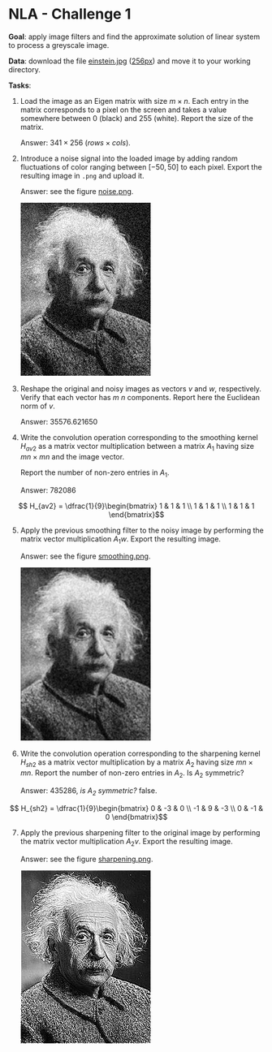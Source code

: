 # NLA - Challenge 1

**Goal**: apply image filters and find the approximate solution of linear system to process a greyscale image.

**Data**: download the file [einstein.jpg](https://commons.wikimedia.org/wiki/File:Albert_Einstein_Head.jpg)
([256px][1])
and move it to your working directory.

**Tasks**:
1. Load the image as an Eigen matrix with size $m \times n$. 
   Each entry in the matrix corresponds to a pixel on the screen and takes a value somewhere 
   between 0 (black) and 255 (white). Report the size of the matrix.
   
   Answer: $341 \times 256$ ($rows \times cols$).

2. Introduce a noise signal into the loaded image by adding random fluctuations of color ranging 
   between $[-50, 50]$ to each pixel. Export the resulting image in `.png` and upload it.

   Answer: see the figure [noise.png](resources/noise.png).

   <img src="resources/noise.png">

3. Reshape the original and noisy images as vectors $v$ and $w$, respectively. 
   Verify that each vector has $m \: n$ components. Report here the Euclidean norm of $v$.

   Answer: $35576.621650$

4. Write the convolution operation corresponding to the smoothing kernel $H_{av2}$ as a matrix vector multiplication 
   between a matrix $A_{1}$ having size $mn \times mn$ and the image vector.

   Report the number of non-zero entries in $A_{1}$.

   Answer: $782086$

```math
 H_{av2} = \dfrac{1}{9}\begin{bmatrix}
     1 & 1 & 1 \\
     1 & 1 & 1 \\
     1 & 1 & 1
 \end{bmatrix}
```

5. Apply the previous smoothing filter to the noisy image by performing the matrix vector multiplication $A_{1}w$.
   Export the resulting image.

   Answer: see the figure [smoothing.png](resources/smoothing.png).

   <img src="resources/smoothing.png">

6. Write the convolution operation corresponding to the sharpening kernel $H_{sh2}$ as a matrix vector multiplication
   by a matrix $A_{2}$ having size $mn \times mn$. Report the number of non-zero entries in $A_{2}$.
   Is $A_{2}$ symmetric?

   Answer: 435286, _is $A_{2}$ symmetric?_ false.

```math
 H_{sh2} = \dfrac{1}{9}\begin{bmatrix}
     0 & -3 & 0 \\
     -1 & 9 & -3 \\
     0 & -1 & 0
 \end{bmatrix}
```

7. Apply the previous sharpening filter to the original image by performing the matrix vector multiplication $A_{2}v$.
   Export the resulting image.

   Answer: see the figure [sharpening.png](resources/sharpening.png).

   <img src="resources/sharpening.png">


[1]: https://upload.wikimedia.org/wikipedia/commons/thumb/d/d3/Albert_Einstein_Head.jpg/256px-Albert_Einstein_Head.jpg?20141125195928=&download=
